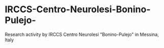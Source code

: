 # IRCCS-Centro-Neurolesi-Bonino-Pulejo-
Research activity by IRCCS Centro Neurolesi "Bonino-Pulejo" in Messina, Italy
